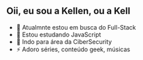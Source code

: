 ## Oii, eu sou a Kellen, ou a Kell

- 🔭 Atualmnte estou em busca do Full-Stack
- 🌱 Estou estudando JavaScript
- 🔐 Indo para área da CiberSecurity
- ⚡ Adoro séries, conteúdo geek, músicas

<div>
  <a href="https://github.com/khellguimaraes">
    <img height="180em"
</div>
